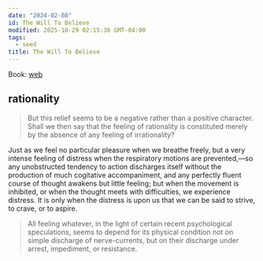 ```yaml
---
date: "2024-02-08"
id: The Will To Believe
modified: 2025-10-29 02:15:36 GMT-04:00
tags:
  - seed
title: The Will To Believe
---
```


Book: [web](https://www.gutenberg.org/files/26659/26659-h/26659-h.htm)

## rationality

> But this relief seems to be a negative rather than a positive character. Shall we then say that the feeling of rationality is constituted merely by the absence of any feeling of irrationality?

Just as we feel no particular pleasure when we breathe freely, but a very intense feeling of distress when the respiratory motions are prevented,—so any unobstructed tendency to action discharges itself without the production of much cogitative accompaniment, and any perfectly fluent course of thought awakens but little feeling; but when the movement is inhibited, or when the thought meets with difficulties, we experience distress. It is only when the distress is upon us that we can be said to strive, to crave, or to aspire.

> All feeling whatever, in the light of certain recent psychological speculations, seems to depend for its physical condition not on simple discharge of nerve-currents, but on their discharge under arrest, impediment, or resistance.
